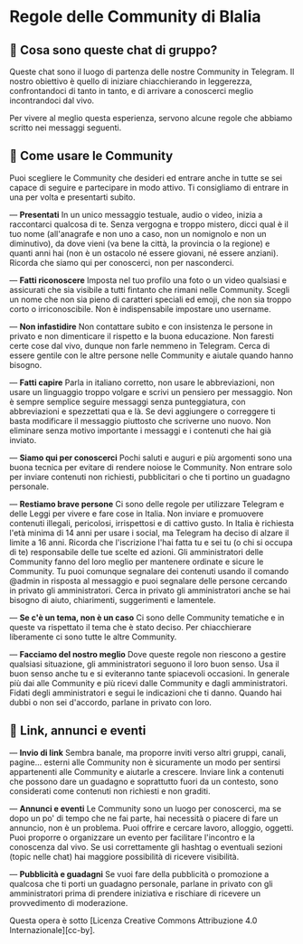 # Regole delle Community di Blalia


## 👥 **Cosa sono queste chat di gruppo?**

Queste chat sono il luogo di partenza delle nostre Community in Telegram. 
Il nostro obiettivo è quello di iniziare chiacchierando in leggerezza, confrontandoci di tanto in tanto, e di arrivare a conoscerci meglio incontrandoci dal vivo.

Per vivere al meglio questa esperienza, servono alcune regole che abbiamo scritto nei messaggi seguenti.


## 💬 **Come usare le Community**

Puoi scegliere le Community che desideri ed entrare anche in tutte se sei capace di seguire e partecipare in modo attivo.
Ti consigliamo di entrare in una per volta e presentarti subito.

— **Presentati**
In un unico messaggio testuale, audio o video, inizia a raccontarci qualcosa di te. Senza vergogna e troppo mistero, dicci qual è il tuo nome (all'anagrafe e non uno a caso, non un nomignolo e non un diminutivo), da dove vieni (va bene la città, la provincia o la regione) e quanti anni hai (non è un ostacolo né essere giovani, né essere anziani). Ricorda che siamo qui per conoscerci, non per nasconderci.

— **Fatti riconoscere**
Imposta nel tuo profilo una foto o un video qualsiasi e assicurati che sia visibile a tutti fintanto che rimani nelle Community. Scegli un nome che non sia pieno di caratteri speciali ed emoji, che non sia troppo corto o irriconoscibile. Non è indispensabile impostare uno username.

— **Non infastidire**
Non contattare subito e con insistenza le persone in privato e non dimenticare il rispetto e la buona educazione. Non faresti certe cose dal vivo, dunque non farle nemmeno in Telegram. Cerca di essere gentile con le altre persone nelle Community e aiutale quando hanno bisogno.

— **Fatti capire**
Parla in italiano corretto, non usare le abbreviazioni, non usare un linguaggio troppo volgare e scrivi un pensiero per messaggio. Non è sempre semplice seguire messaggi senza punteggiatura, con abbreviazioni e spezzettati qua e là. Se devi aggiungere o correggere ti basta modificare il messaggio piuttosto che scriverne uno nuovo. Non eliminare senza motivo importante i messaggi e i contenuti che hai già inviato.

— **Siamo qui per conoscerci**
Pochi saluti e auguri e più argomenti sono una buona tecnica per evitare di rendere noiose le Community. Non entrare solo per inviare contenuti non richiesti, pubblicitari o che ti portino un guadagno personale.

— **Restiamo brave persone**
Ci sono delle regole per utilizzare Telegram e delle Leggi per vivere e fare cose in Italia. Non inviare e promuovere contenuti illegali, pericolosi, irrispettosi e di cattivo gusto. In Italia è richiesta l'età minima di 14 anni per usare i social, ma Telegram ha deciso di alzare il limite a 16 anni. Ricorda che l'iscrizione l'hai fatta tu e sei tu (o chi si occupa di te) responsabile delle tue scelte ed azioni. Gli amministratori delle Community fanno del loro meglio per mantenere ordinate e sicure le Community. Tu puoi comunque segnalare dei contenuti usando il comando @admin in risposta al messaggio e puoi segnalare delle persone cercando in privato gli amministratori. Cerca in privato gli amministratori anche se hai bisogno di aiuto, chiarimenti, suggerimenti e lamentele.

— **Se c'è un tema, non è un caso**
Ci sono delle Community tematiche e in queste va rispettato il tema che è stato deciso. Per chiacchierare liberamente ci sono tutte le altre Community.

— **Facciamo del nostro meglio**
Dove queste regole non riescono a gestire qualsiasi situazione, gli amministratori seguono il loro buon senso. Usa il buon senso anche tu e si eviteranno tante spiacevoli occasioni. In generale più dai alle Community e più ricevi dalle Community e dagli amministratori. Fidati degli amministratori e segui le indicazioni che ti danno. Quando hai dubbi o non sei d'accordo, parlane in privato con loro.


## 👥 **Link, annunci e eventi**

— **Invio di link**
Sembra banale, ma proporre inviti verso altri gruppi, canali, pagine… esterni alle Community non è sicuramente un modo per sentirsi appartenenti alle Community e aiutarle a crescere. Inviare link a contenuti che possono dare un guadagno e soprattutto fuori da un contesto, sono considerati come contenuti non richiesti e non graditi.

— **Annunci e eventi**
Le Community sono un luogo per conoscerci, ma se dopo un po' di tempo che ne fai parte, hai necessità o piacere di fare un annuncio, non è un problema. Puoi offrire e cercare lavoro, alloggio, oggetti. Puoi proporre o organizzare un evento per facilitare l'incontro e la conoscenza dal vivo. Se usi correttamente gli hashtag o eventuali sezioni (topic nelle chat) hai maggiore possibilità di ricevere visibilità.

— **Pubblicità e guadagni**
Se vuoi fare della pubblicità o promozione a qualcosa che ti porti un guadagno personale, parlane in privato con gli amministratori prima di prendere iniziativa e rischiare di ricevere un provvedimento di moderazione.


Questa opera è sotto [Licenza Creative Commons Attribuzione 4.0 Internazionale][cc-by].
